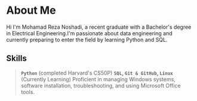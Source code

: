 # About Me

Hi I'm Mohamad Reza Noshadi, a recent graduate with a Bachelor's degree in Electrical Engineering.I'm passionate about data engineering and currently preparing to enter the field by learning Python and SQL.

## Skills

> **`Python`** (completed Harvard's CS50P)
> **`SQL`, `Git & GitHub`, `Linux`** (Currently Learning)
> Proficient in managing Windows systems, software installation, troubleshooting, and using Microsoft Office tools.

## 
